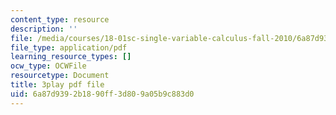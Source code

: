 ```yaml
---
content_type: resource
description: ''
file: /media/courses/18-01sc-single-variable-calculus-fall-2010/6a87d9392b1890ff3d809a05b9c883d0_sRIDVAcoG5A.pdf
file_type: application/pdf
learning_resource_types: []
ocw_type: OCWFile
resourcetype: Document
title: 3play pdf file
uid: 6a87d939-2b18-90ff-3d80-9a05b9c883d0
---
```

